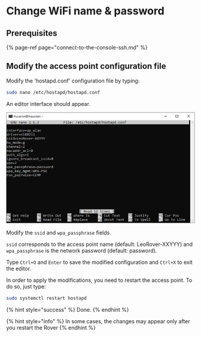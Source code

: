 # Change WiFi name & password

## Prerequisites

{% page-ref page="connect-to-the-console-ssh.md" %}

## Modify the access point configuration file

Modify the 'hostapd.conf' configuration file by typing:

```bash
sudo nano /etc/hostapd/hostapd.conf
```

An editor interface should appear.

![](../.gitbook/assets/image%20%287%29.png)

Modify the `ssid` and `wpa_passphrase` fields.

`ssid` corresponds to the access point name \(default: LeoRover-XXYYY\) and  `wpa_passphrase` is the network password \(default: password\).

Type `Ctrl+O` and `Enter` to save the modified configuration and `Ctrl+X` to exit the editor.

In order to apply the modifications, you need to restart the access point. To do so, just type:

```bash
sudo systemctl restart hostapd
```

{% hint style="success" %}
Done.
{% endhint %}

{% hint style="info" %}
In some cases, the changes may appear only after you restart the Rover 
{% endhint %}

